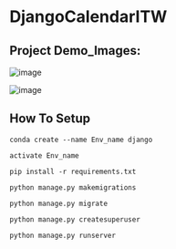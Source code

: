 # DjangoCalendarITW


## Project Demo_Images:

![image](https://user-images.githubusercontent.com/76248886/123541930-826fd280-d764-11eb-9667-87a5de90a783.png)

![image](https://user-images.githubusercontent.com/76248886/123542041-1346ae00-d765-11eb-8005-3b361c28ec15.png)




## How To Setup
```
conda create --name Env_name django
```
```
activate Env_name
```
```
pip install -r requirements.txt
```
```
python manage.py makemigrations
```
```
python manage.py migrate
```
```
python manage.py createsuperuser
```
```
python manage.py runserver
```


